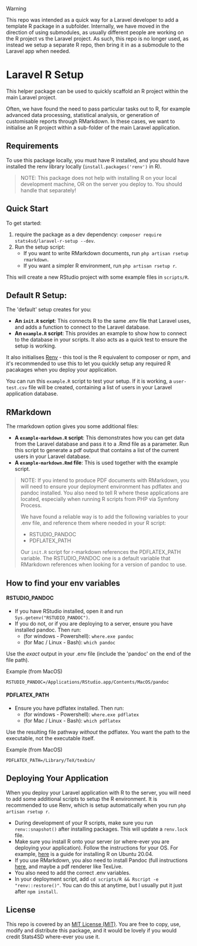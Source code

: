 > [!WARNING]  
> This repo was intended as a quick way for a Laravel developer to add a template R package in a subfolder. Internally, we have moved in the direction of using submodules, as usually different people are working on the R project vs the Laravel project. As such, this repo is no longer used, as instead we setup a separate R repo, then bring it in as a submodule to the Laravel app when needed.



# Laravel R Setup

This helper package can be used to quickly scaffold an R project within the main Laravel project.

Often, we have found the need to pass particular tasks out to R, for example advanced data processing, statistical analysis, or generation of customisable reports through RMarkdown. In these cases, we want to initialise an R project within a sub-folder of the main Laravel application. 

## Requirements
To use this package locally, you must have R installed, and you should have installed the renv library locally (`install.packages('renv')` in R).

> NOTE: This package does not help with installing R on your local development machine, OR on the server you deploy to. You should handle that separately! 



## Quick Start

To get started: 

1. require the package as a dev dependency: `composer require stats4sd/laravel-r-setup --dev`.
2. Run the setup script: 
    - If you want to write RMarkdown documents, run `php artisan rsetup rmarkdown`. 
    - If you want a simpler R environment, run `php artisan rsetup r`.
    
This will create a new RStudio project with some example files in `scripts/R`. 

## Default R Setup:
The 'default' setup creates for you: 
 - **An `init.R` script**: This connects R to the same .env file that Laravel uses, and adds a function to connect to the Laravel database.
 - **An `example.R` script**: This provides an example to show how to connect to the database in your scripts. It also acts as a quick test to ensure the setup is working. 
 
It also initialises [Renv](https://rstudio.github.io/renv/articles/renv.html) - this tool is the R equivalent to composer or npm, and it's recommended to use this to let you quickly setup any required R pacakages when you deploy your application.
 
You can run this `example.R` script to test your setup. If it is working, a `user-test.csv` file will be created, containing a list of users in your Laravel application database.

## RMarkdown
The rmarkdown option gives you some additional files: 
 - **A `example-markdown.R` script**: This demonstrates how you can get data from the Laravel database and pass it to a .Rmd file as a parameter. Run this script to generate a pdf output that contains a list of the current users in your Laravel database. 
 - **A `example-markdown.Rmd` file**: This is used together with the example script.

> NOTE: If you intend to produce PDF documents with RMarkdown, you will need to ensure your deployment environment has pdflatex and pandoc installed. You also need to tell R where these applications are located, especially when running R scripts from PHP via Symfony Process.
> 
> We have found a reliable way is to add the following variables to your .env file, and reference them where needed in your R script:
>  - RSTUDIO_PANDOC 
>  - PDFLATEX_PATH 
> 
> Our `init.R` script for r-markdown references the PDFLATEX_PATH variable. The RSTUDIO_PANDOC one is a default variable that RMarkdown references when looking for a version of pandoc to use. 


## How to find your env variables

#### RSTUDIO_PANDOC
 - If you have RStudio installed, open it and run `Sys.getenv("RSTUDIO_PANDOC")`. 
 - If you do not, or if you are deploying to a server, ensure you have installed pandoc. Then run:
    - (for windows - Powershell): `where.exe pandoc`
    - (for Mac / Linux - Bash): `which pandoc`
    
Use the *exact* output in your .env file (include the 'pandoc' on the end of the file path).

Example (from MacOS)
```
RSTUDIO_PANDOC=/Applications/RStudio.app/Contents/MacOS/pandoc
```


#### PDFLATEX_PATH
 - Ensure you have pdflatex installed. Then run:
    - (for windows - Powershell): `where.exe pdflatex`
    - (for Mac / Linux - Bash): `which pdflatex`

Use the resulting file pathway *without* the pdflatex. You want the path to the executable, not the executable itself. 

Example (from MacOS)
```
PDFLATEX_PATH=/Library/TeX/texbin/
```

## Deploying Your Application
When you deploy your Laravel application with R to the server, you will need to add some additional scripts to setup the R environment. It is recommended to use Renv, which is setup automatically when you run `php artisan rsetup r`. 

- During development of your R scripts, make sure you run `renv::snapshot()` after installing packages. This will update a `renv.lock` file.
- Make sure you install R onto your server (or where-ever you are deploying your application). Follow the instructions for your OS. For example, [here](https://linuxize.com/post/how-to-install-r-on-ubuntu-20-04/) is a guide for installing R on Ubuntu 20.04. 
- If you use RMarkdown, you also need to install Pandoc (full instructions [here](https://pandoc.org/installing.html#linux), and maybe a pdf renderer like TexLive. 
- You also need to add the correct .env variables.
- In your deployment script, add `cd scripts/R && Rscript -e "renv::restore()"`. You can do this at anytime, but I usually put it just after `npm install`.



## License

This repo is covered by an [MIT License (MIT)](LICENCE.md). You are free to copy, use, modify and distribute this package, and it would be lovely if you would credit Stats4SD where-ever you use it. 



